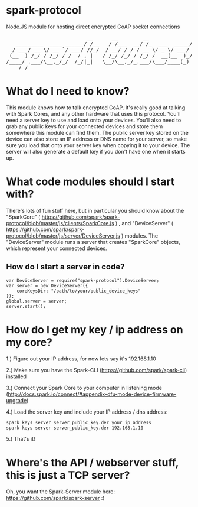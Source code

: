 spark-protocol
================

  Node.JS module for hosting direct encrypted CoAP socket connections

<pre>
                          __      __        __              __
   _________  ____ ______/ /__   / /___  __/ /_  ___  _____/ /
  / ___/ __ \/ __ `/ ___/ //_/  / __/ / / / __ \/ _ \/ ___/ / 
 (__  ) /_/ / /_/ / /  / , |   / /_/ /_/ / /_/ /  __(__  )_/  
/____/ .___/\__,_/_/  /_/|_|   \__/\__,_/_.___/\___/____(_)   
    /_/                                                       
</pre>


What do I need to know?
========================

  This module knows how to talk encrypted CoAP.  It's really good at talking with Spark Cores, and any other hardware that uses this protocol.  You'll need a server key to use and load onto your devices.  You'll also need to grab any public keys for your connected devices and store them somewhere this module can find them.  The public server key stored on the device can also store an IP address or DNS name for your server, so make sure you load that onto your server key when copying it to your device.  The server will also generate a default key if you don't have one when it starts up.

What code modules should I start with?
============================================

There's lots of fun stuff here, but in particular you should know about the "SparkCore" ( https://github.com/spark/spark-protocol/blob/master/js/clients/SparkCore.js ) , and "DeviceServer" ( https://github.com/spark/spark-protocol/blob/master/js/server/DeviceServer.js ) modules.  The "DeviceServer" module runs a server that creates "SparkCore" objects, which represent your connected devices.


How do I start a server in code?
---------------------------

```
var DeviceServer = require("spark-protocol").DeviceServer;
var server = new DeviceServer({
    coreKeysDir: "/path/to/your/public_device_keys"
});
global.server = server;
server.start();

```


How do I get my key / ip address on my core?
================================================

1.) Figure out your IP address, for now lets say it's 192.168.1.10

2.) Make sure you have the Spark-CLI (https://github.com/spark/spark-cli) installed

3.) Connect your Spark Core to your computer in listening mode (http://docs.spark.io/connect/#appendix-dfu-mode-device-firmware-upgrade)

4.) Load the server key and include your IP address / dns address:

```
spark keys server server_public_key.der your_ip_address
spark keys server server_public_key.der 192.168.1.10
```

5.) That's it!


Where's the API / webserver stuff, this is just a TCP server?
===========================================================================

  Oh, you want the Spark-Server module here: https://github.com/spark/spark-server  :)
  
  


